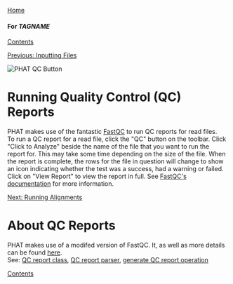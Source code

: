 [Home](https://chgibb.github.io/PHATDocs/)

#### For $TAGNAME$
[Contents](https://chgibb.github.io/PHATDocs/docs/latest/home)

[Previous: Inputting Files](https://chgibb.github.io/PHATDocs/docs/latest/inputtingFiles)

![PHAT QC Button](https://chgibb.github.io//PHATDocs/docs/latest/QCButton.png)

# Running Quality Control (QC) Reports
PHAT makes use of the fantastic [FastQC](https://www.bioinformatics.babraham.ac.uk/projects/fastqc/) to run QC reports for read files.  
To run a QC report for a read file, click the "QC" button on the toolbar. Click "Click to Analyze" beside the name of the file that you want to run the report for. This may take some time depending on the size of the file. When the report is complete, the rows for the file in question will change to show an icon indicating whether the test was a success, had a warning or failed. Click on "View Report" to view the report in full. See [FastQC's documentation](https://www.bioinformatics.babraham.ac.uk/projects/fastqc/Help/) for more information.

[Next: Running Alignments](https://chgibb.github.io/PHATDocs/docs/latest/runningAlignments)

# About QC Reports
PHAT makes use of a modifed version of FastQC. It, as well as more details can be found [here](https://github.com/chgibb/FastQC0.11.5).  
See: [QC report class](https://github.com/chgibb/PHAT/blob/$TAGNAME$/src/req/QCData.ts), [QC report parser](https://github.com/chgibb/PHAT/blob/$TAGNAME$/QCReportSummary.ts), [generate QC report operation](https://github.com/chgibb/PHAT/blob/$TAGNAME$/src/req/operations/GenerateQCReport.ts)


[Contents](https://chgibb.github.io/PHATDocs/docs/latest/home)
